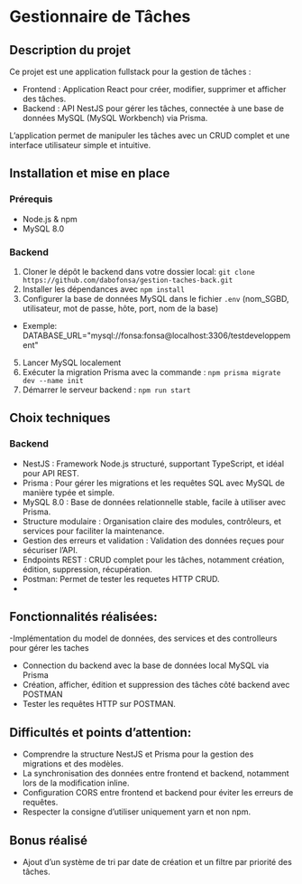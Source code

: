 # Gestionnaire de Tâches

## Description du projet

Ce projet est une application fullstack pour la gestion de tâches :  
- Frontend : Application React pour créer, modifier, supprimer et afficher des tâches.  
- Backend : API NestJS pour gérer les tâches, connectée à une base de données MySQL (MySQL Workbench) via Prisma.  

L’application permet de manipuler les tâches avec un CRUD complet et une interface utilisateur simple et intuitive.


## Installation et mise en place

### Prérequis
- Node.js & npm  
- MySQL 8.0

### Backend 
1. Cloner le dépôt le backend dans votre dossier local: `git clone https://github.com/dabofonsa/gestion-taches-back.git`
2. Installer les dépendances avec `npm install`  
3. Configurer la base de données MySQL dans le fichier `.env` (nom_SGBD, utilisateur, mot de passe, hôte, port, nom de la base)
  - Exemple: DATABASE_URL="mysql://fonsa:fonsa@localhost:3306/testdeveloppement"
5. Lancer MySQL localement 
6. Exécuter la migration Prisma avec la commande :  `npm prisma migrate dev --name init`
7. Démarrer le serveur backend : `npm run start`

## Choix techniques
### Backend
- NestJS : Framework Node.js structuré, supportant TypeScript, et idéal pour API REST.
- Prisma : Pour gérer les migrations et les requêtes SQL avec MySQL de manière typée et simple.
- MySQL 8.0 : Base de données relationnelle stable, facile à utiliser avec Prisma.
- Structure modulaire : Organisation claire des modules, contrôleurs, et services pour faciliter la maintenance.
- Gestion des erreurs et validation : Validation des données reçues pour sécuriser l’API.
- Endpoints REST : CRUD complet pour les tâches, notamment création, édition, suppression, récupération.
- Postman: Permet de tester les requetes HTTP CRUD.
- 
## Fonctionnalités réalisées:
-Implémentation du model de données, des services et des controlleurs pour gérer les taches
- Connection du backend avec la base de données local MySQL via Prisma
- Création, afficher, édition et suppression des tâches côté backend avec POSTMAN
- Tester les requêtes HTTP sur POSTMAN.

## Difficultés et points d’attention:
- Comprendre la structure NestJS et Prisma pour la gestion des migrations et des modèles.
- La synchronisation des données entre frontend et backend, notamment lors de la modification inline.
- Configuration CORS entre frontend et backend pour éviter les erreurs de requêtes.
- Respecter la consigne d’utiliser uniquement yarn et non npm.

## Bonus réalisé
- Ajout d’un système de tri par date de création et un filtre par priorité des tâches.
